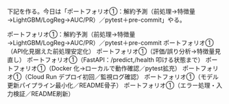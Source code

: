 下記を作る。今日は「ポートフォリオ①：解約予測（前処理→特徴量→LightGBM/LogReg→AUC/PR）／pytest＋pre-commit」やる。

ポートフォリオ①：解約予測（前処理→特徴量→LightGBM/LogReg→AUC/PR）／pytest＋pre-commit
ポートフォリオ①（API化見据えた前処理安定化）
ポートフォリオ①（評価/誤り分析→特徴量見直し）
ポートフォリオ①（FastAPI：/predict,/health 叩ける状態まで）
ポートフォリオ①（Docker 化→ローカルで動作確認／pytest拡充）
ポートフォリオ①（Cloud Run デプロイ初回／監視ログ確認）
ポートフォリオ①（モデル更新パイプライン最小化／README骨子）
ポートフォリオ①（エラー処理・入力検証／README刷新）
